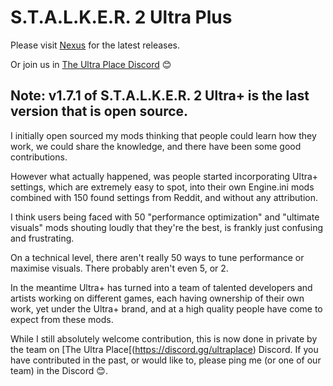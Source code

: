 # S.T.A.L.K.E.R. 2 Ultra Plus

Please visit [Nexus](https://www.nexusmods.com/stalker2heartofchornobyl/mods/484) for the latest releases.

Or join us in [The Ultra Place Discord](https://discord.gg/ultraplace) 😊

## Note: v1.7.1 of S.T.A.L.K.E.R. 2 Ultra+ is the last version that is open source.

I initially open sourced my mods thinking that people could learn how they work, we could share the knowledge, and there have been some good contributions.

However what actually happened, was people started incorporating Ultra+ settings, which are extremely easy to spot, into their own Engine.ini mods combined with 150 found settings from Reddit, and without any attribution.

I think users being faced with 50 "performance optimization" and "ultimate visuals" mods shouting loudly that they're the best, is frankly just confusing and frustrating.

On a technical level, there aren't really 50 ways to tune performance or maximise visuals. There probably aren't even 5, or 2.

In the meantime Ultra+ has turned into a team of talented developers and artists working on different games, each having ownership of their own work, yet under the Ultra+ brand, and at a high quality people have come to expect from these mods.

While I still absolutely welcome contribution, this is now done in private by the team on [The Ultra Place[(https://discord.gg/ultraplace) Discord. If you have contributed in the past, or would like to, please ping me (or one of our team) in the Discord 😊.
